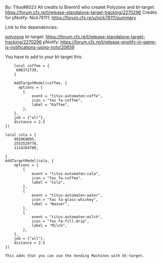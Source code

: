 By: Titus#8023
All credits to Brentn5 who createt Polyzone and bt-target: https://forum.cfx.re/t/release-standalone-target-tracking/2270296
Credits for pNotify: Nick78111: https://forum.cfx.re/u/nick78111/summary

Link to the dependencies:

[polyzone](https://forum.cfx.re/t/release-standalone-polyzone-tracking/2254628)
bt-target: https://forum.cfx.re/t/release-standalone-target-tracking/2270296
pNotify: https://forum.cfx.re/t/release-pnotify-in-game-js-notifications-using-noty/20659

You have to add to your bt-target this:


        local coffee = {
         690372739,
        }

        AddTargetModel(coffee, {
          options = {
            {
                event = "titus-automaten:coffe",
                icon = "fas fa-coffee",
                label = "Kaffee",
            },
        },
        job = {"all"},
        distance = 2.5
    })

    local cola = {
        992069095,
        2553529778,
        1114264700,
        
    }
    AddTargetModel(cola, {
        options = {
            {
                event = "titus-automaten:cola",
                icon = "fas fa-coffee",
                label = "Cola",
            },
            {
                event = "titus-automaten:water",
                icon = "fas fa-glass-whiskey",
                label = "Wasser",
            },
            {
                event = "titus-automaten:milch",
                icon = "fas fa-fill-drip",
                label = "Milch",
            },
        },
        job = {"all"},
        distance = 2.5
    })
    
    This adds that you can use the Vending Machines with bt-target.

